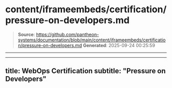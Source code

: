 # content/iframeembeds/certification/pressure-on-developers.md

> **Source**: https://github.com/pantheon-systems/documentation/blob/main/content/iframeembeds/certification/pressure-on-developers.md
> **Generated**: 2025-09-24 00:25:59

---

---
title: WebOps Certification
subtitle: "Pressure on Developers"
---

<Partial file="certification-guide/pressure-on-developers.md" />

